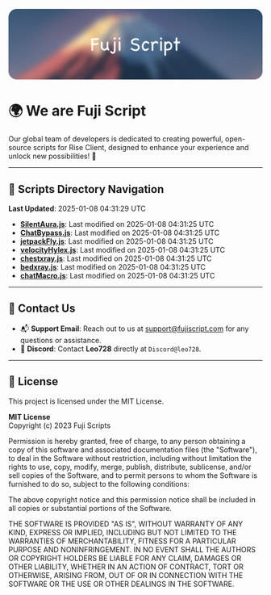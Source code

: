 ![Banner](.github/b.webp)

# 🌍 **We are Fuji Script**

Our global team of developers is dedicated to creating powerful, open-source scripts for Rise Client, designed to enhance your experience and unlock new possibilities! 🌟

---
<!-- SCRIPTS_NAVIGATION_START -->
## 📂 **Scripts Directory Navigation**

**Last Updated**: 2025-01-08 04:31:29 UTC

- **[SilentAura.js](scripts/SilentAura.js)**: Last modified on 2025-01-08 04:31:25 UTC
- **[ChatBypass.js](scripts/ChatBypass.js)**: Last modified on 2025-01-08 04:31:25 UTC
- **[jetpackFly.js](scripts/jetpackFly.js)**: Last modified on 2025-01-08 04:31:25 UTC
- **[velocityHylex.js](scripts/velocityHylex.js)**: Last modified on 2025-01-08 04:31:25 UTC
- **[chestxray.js](scripts/chestxray.js)**: Last modified on 2025-01-08 04:31:25 UTC
- **[bedxray.js](scripts/bedxray.js)**: Last modified on 2025-01-08 04:31:25 UTC
- **[chatMacro.js](scripts/chatMacro.js)**: Last modified on 2025-01-08 04:31:25 UTC

<!-- SCRIPTS_NAVIGATION_END -->

---

## 💬 **Contact Us**  
- 📬 **Support Email**: Reach out to us at [support@fujiscript.com](mailto:support@fujiscript.com) for any questions or assistance.  
- 💬 **Discord**: Contact **Leo728** directly at `Discord@leo728`.

---

## 📜 **License**

This project is licensed under the MIT License.  

**MIT License**  
Copyright (c) 2023 Fuji Scripts  

Permission is hereby granted, free of charge, to any person obtaining a copy of this software and associated documentation files (the "Software"), to deal in the Software without restriction, including without limitation the rights to use, copy, modify, merge, publish, distribute, sublicense, and/or sell copies of the Software, and to permit persons to whom the Software is furnished to do so, subject to the following conditions:  

The above copyright notice and this permission notice shall be included in all copies or substantial portions of the Software.  

THE SOFTWARE IS PROVIDED "AS IS", WITHOUT WARRANTY OF ANY KIND, EXPRESS OR IMPLIED, INCLUDING BUT NOT LIMITED TO THE WARRANTIES OF MERCHANTABILITY, FITNESS FOR A PARTICULAR PURPOSE AND NONINFRINGEMENT. IN NO EVENT SHALL THE AUTHORS OR COPYRIGHT HOLDERS BE LIABLE FOR ANY CLAIM, DAMAGES OR OTHER LIABILITY, WHETHER IN AN ACTION OF CONTRACT, TORT OR OTHERWISE, ARISING FROM, OUT OF OR IN CONNECTION WITH THE SOFTWARE OR THE USE OR OTHER DEALINGS IN THE SOFTWARE.  

